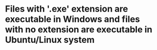 # Files with '.exe' extension are executable in Windows and files with no extension are executable in Ubuntu/Linux system
